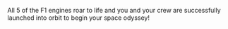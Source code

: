 All 5 of the F1 engines roar to life and you and your crew are successfully
launched into orbit to begin your space odyssey!
